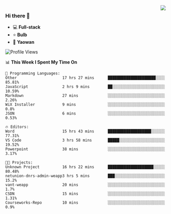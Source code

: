 <img  align="right" src="https://github-readme-stats.vercel.app/api?username=LolipopJ&show_icons=true&count_private=true&hide_title=true&include_all_commits=true&theme=vue">

### Hi there 👋

- :computer: **Full-stack**
- :star: **Bulb**
- :pill: **Yaowan**

<!--START_SECTION:waka-->
![Profile Views](http://img.shields.io/badge/Profile%20Views-10-blue)

📊 **This Week I Spent My Time On** 

```text
💬 Programming Languages: 
Other                    17 hrs 27 mins      █████████████████████░░░░   85.81% 
JavaScript               2 hrs 9 mins        ██░░░░░░░░░░░░░░░░░░░░░░░   10.59% 
Markdown                 27 mins             ░░░░░░░░░░░░░░░░░░░░░░░░░   2.26% 
WiX Installer            9 mins              ░░░░░░░░░░░░░░░░░░░░░░░░░   0.8% 
JSON                     6 mins              ░░░░░░░░░░░░░░░░░░░░░░░░░   0.53%

🔥 Editors: 
Word                     15 hrs 43 mins      ███████████████████░░░░░░   77.31% 
VS Code                  3 hrs 58 mins       █████░░░░░░░░░░░░░░░░░░░░   19.52% 
Powerpoint               38 mins             ░░░░░░░░░░░░░░░░░░░░░░░░░   3.17%

🐱‍💻 Projects: 
Unknown Project          16 hrs 22 mins      ████████████████████░░░░░   80.48% 
netunion-dnrs-admin-weapp3 hrs 5 mins        ███░░░░░░░░░░░░░░░░░░░░░░   15.2% 
vant-weapp               20 mins             ░░░░░░░░░░░░░░░░░░░░░░░░░   1.7% 
CSDN                     15 mins             ░░░░░░░░░░░░░░░░░░░░░░░░░   1.31% 
Courseworks-Repo         10 mins             ░░░░░░░░░░░░░░░░░░░░░░░░░   0.9%

```


<!--END_SECTION:waka-->
